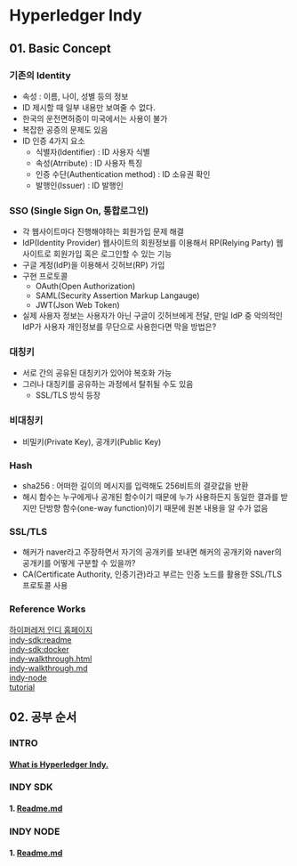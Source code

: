 # Hyperledger Indy

## 01. Basic Concept

### 기존의 Identity

- 속성 : 이름, 나이, 성별 등의 정보
- ID 제시할 때 일부 내용만 보여줄 수 없다.
- 한국의 운전면허증이 미국에서는 사용이 불가
- 복잡한 공증의 문제도 있음
- ID 인증 4가지 요소
  - 식별자(Identifier) : ID 사용자 식별
  - 속성(Atrribute) : ID 사용자 특징
  - 인증 수단(Authentication method) : ID 소유권 확인
  - 발행인(Issuer) : ID 발행인

### SSO (Single Sign On, 통합로그인)

- 각 웹사이트마다 진행해야하는 회원가입 문제 해결
- IdP(Identity Provider) 웹사이트의 회원정보를 이용해서 RP(Relying Party) 웹사이트로 회원가입 혹은 로그인할 수 있는 기능
- 구글 계정(IdP)을 이용해서 깃허브(RP) 가입
- 구현 프로토콜
  - OAuth(Open Authorization)
  - SAML(Security Assertion Markup Langauge)
  - JWT(Json Web Token)
- 실제 사용자 정보는 사용자가 아닌 구글이 깃허브에게 전달, 만일 IdP 중 악의적인 IdP가 사용자 개인정보를 무단으로 사용한다면 막을 방법은?

### 대칭키

- 서로 간의 공유된 대칭키가 있어야 복호화 가능
- 그러나 대칭키를 공유하는 과정에서 탈취될 수도 있음
  - SSL/TLS 방식 등장

### 비대칭키

- 비밀키(Private Key), 공개키(Public Key)

### Hash

- sha256 : 어떠한 길이의 메시지를 입력해도 256비트의 결괏값을 반환
- 해시 함수는 누구에게나 공개된 함수이기 때문에 누가 사용하든지 동일한 결과를 받지만 단방향 함수(one-way function)이기 때문에 원본 내용을 알 수가 없음

### SSL/TLS

- 해커가 naver라고 주장하면서 자기의 공개키를 보내면 해커의 공개키와 naver의 공개키를 어떻게 구분할 수 있을까?
- CA(Certificate Authority, 인증기관)라고 부르는 인증 노드를 활용한 SSL/TLS 프로토콜 사용

### Reference Works

[하이퍼레저 인디 홈페이지](https://hyperledger-indy.readthedocs.io/projects/sdk/en/stable/docs/build-guides/index.html)<br>
[indy-sdk:readme](https://github.com/hyperledger/indy-sdk/blob/master/README.md#how-to-start-local-nodes-pool-with-docker)<br>
[indy-sdk:docker](https://github.com/hyperledger/indy-sdk/blob/master/libindy/ci/ubuntu.dockerfile)<br>
[indy-walkthrough.html](https://hyperledger-indy.readthedocs.io/projects/sdk/en/latest/docs/getting-started/indy-walkthrough.html)<br>
[indy-walkthrough.md](https://github.com/hyperledger/indy-sdk/blob/master/docs/getting-started/indy-walkthrough.md)<br>
[indy-node](https://github.com/hyperledger/indy-node#about-indy-node)<br>
[tutorial](https://github.com/IBM-Blockchain-Identity/indy-ssivc-tutorial)<br>

## 02. 공부 순서

### INTRO

#### [What is Hyperledger Indy.](https://www.hyperledger.org/use/hyperledger-indy)<br>

### INDY SDK

#### 1. [Readme.md](https://github.com/hyperledger/indy-sdk)

### INDY NODE

#### 1. [Readme.md](https://github.com/hyperledger/indy-node#about-indy-node)
